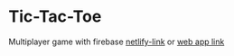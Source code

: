 # Tic-Tac-Toe
Multiplayer game with firebase
[netlify-link](https://tic-tac-toe-bb.netlify.app/) or
[web app link](https://tic-tac-toe-44.web.app/)
